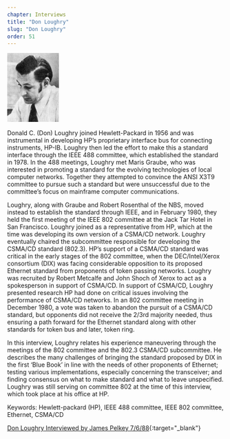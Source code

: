 ```yaml
---
chapter: Interviews
title: "Don Loughry"
slug: "Don Loughry"
order: 51
---
```


![Don Loughry](/assets/img/don-loughry-l.jpg)

Donald C. (Don) Loughry joined Hewlett-Packard in 1956 and was instrumental in developing HP’s proprietary interface bus for connecting instruments, HP-IB. Loughry then led the effort to make this a standard interface through the IEEE 488 committee, which established the standard in 1978. In the 488 meetings, Loughry met Maris Graube, who was interested in promoting a standard for the evolving technologies of local computer networks. Together they attempted to convince the ANSI X3T9 committee to pursue such a standard but were unsuccessful due to the committee’s focus on mainframe computer communications.

Loughry, along with Graube and Robert Rosenthal of the NBS, moved instead to establish the standard through IEEE, and in February 1980, they held the first meeting of the IEEE 802 committee at the Jack Tar Hotel in San Francisco. Loughry joined as a representative from HP, which at the time was developing its own version of a CSMA/CD network. Loughry eventually chaired the subcommittee responsible for developing the CSMA/CD standard (802.3). HP’s support of a CSMA/CD standard was critical in the early stages of the 802 committee, when the DEC/Intel/Xerox consortium (DIX) was facing considerable opposition to its proposed Ethernet standard from proponents of token passing networks. Loughry was recruited by Robert Metcalfe and John Shoch of Xerox to act as a spokesperson in support of CSMA/CD. In support of CSMA/CD, Loughry presented research HP had done on critical issues involving the performance of CSMA/CD networks. In an 802 committee meeting in December 1980, a vote was taken to abandon the pursuit of a CSMA/CD standard, but opponents did not receive the 2/3rd majority needed, thus ensuring a path forward for the Ethernet standard along with other standards for token bus and later, token ring.

In this interview, Loughry relates his experience maneuvering through the meetings of the 802 committee and the 802.3 CSMA/CD subcommittee. He describes the many challenges of bringing the standard proposed by DIX in the first ‘Blue Book’ in line with the needs of other proponents of Ethernet; testing various implementations, especially concerning the transceiver; and finding consensus on what to make standard and what to leave unspecified. Loughry was still serving on committee 802 at the time of this interview, which took place at his office at HP. 

Keywords: Hewlett-packard (HP), IEEE 488 committee, IEEE 802 committee, Ethernet, CSMA/CD

[Don Loughry Interviewed by James Pelkey 7/6/88](https://archive.computerhistory.org/resources/access/text/2020/04/102792044-05-01-acc.pdf){:target="_blank"}
